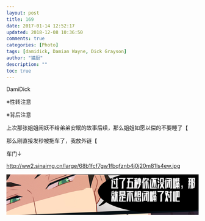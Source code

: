 ```yaml
---
layout: post
title: 169
date: 2017-01-14 12:52:17
updated: 2018-12-08 10:36:50
comments: true
categories: [Photo]
tags: [damidick, Damian Wayne, Dick Grayson]
author: "猫厨"
description: ""
toc: true
---
```


<p>DamiDick</p> 
<p>※性转注意</p> 
<p>※背后注意</p> 
<p>上次那张姐姐闹妖不给弟弟安眠的故事后续，那么姐姐如愿以偿的不要睡了【</p> 
<p>那么刚直接发秒被拖车了，我放外链【</p> 
<p>车门↓</p> 
<p><a rel="nofollow" href="http://ww2.sinaimg.cn/large/68b1fcf7gw1fbqfznb4j0j20m81ls4ew.jpg" target="_blank"  >http://ww2.sinaimg.cn/large/68b1fcf7gw1fbqfznb4j0j20m81ls4ew.jpg</a><br /></p>

![](https://raw.githubusercontent.com/alicewish/meowchain247/master/img_cVZNdzJtQk9JV2NFb0VvQzlLTU5pTURDWllvenRZV0xxYUZEaWU5a3lNRElYN1JxaTNDY2RBPT0.png)